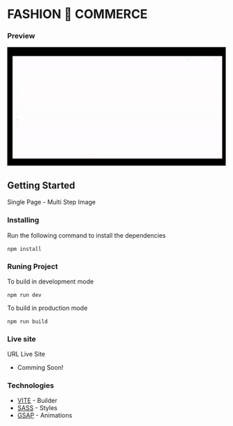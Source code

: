 # FASHION 💅 COMMERCE

### Preview
![Preview](src/assets/images/preview.gif)

## Getting Started
Single Page - Multi Step Image
### Installing
Run the following command to install the dependencies
```
npm install
```
### Runing Project
To build in development mode
```
npm run dev
```
To build in production mode
```
npm run build
```

### Live site
URL Live Site
 * Comming Soon!

### Technologies
* [VITE](https://vitejs.dev/) - Builder
* [SASS](https://sass-lang.com/) - Styles
* [GSAP](https://greensock.com/gsap/) - Animations

